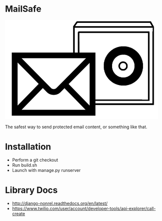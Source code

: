 MailSafe
========

![Mail Safe](/MailSafe.png)

The safest way to send protected email content, or something like that.

Installation
===
* Perform a git checkout
* Run build.sh
* Launch with manage.py runserver

Library Docs
===
- http://django-nonrel.readthedocs.org/en/latest/
- https://www.twilio.com/user/account/developer-tools/api-explorer/call-create
